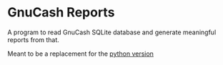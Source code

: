 # GnuCash Reports

A program to read GnuCash SQLite database and generate meaningful reports from that. 

Meant to be a replacement for the [python version](https://github.com/ramitsuri/gnucash/tree/main/report)